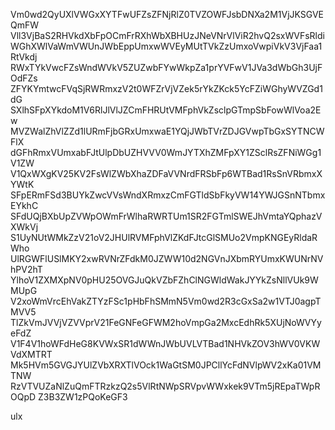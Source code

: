 Vm0wd2QyUXlVWGxXYTFwUFZsZFNjRlZ0TVZOWFJsbDNXa2M1VjJKSGVEQmFW
Vll3VjBaS2RHVkdXbFpOCmFrRXhWbXBHUzJNeVNrVlViR2hvQ2sxWVFsRldi
WGhXWlVaWmVWUnJWbEppUmxwWVEyMUtTVkZzUmxoVwpiVkV3VjFaa1RtVkdj
RWxTYkVwcFZsWndWVkV5ZUZwbFYwWkpZa1prYVFwV1JVa3dWbGh3UjFOdFZs
ZFYKYmtwcFVqSjRWRmxzV2t0WFZrVjVZek5rYkZKck5YcFZiWGhyWVZGd1dG
SXlhSFpXYkdoM1V6RlJlVlJZCmFHRUtVMFphVkZsclpGTmpSbFowWlVoa2Ew
MVZWalZhVlZZd1lURmFjbGRxUmxwaE1YQjJWbTVrZDJGVwpTbGxSYTNCWFlX
dGFhRmxVUmxabFJtUlpDbUZHVVV0WmJYTXhZMFpXY1ZSclRsZFNiWGg1V1ZW
V1QxWXgKV25KV2FsWlZWbXhaZDFaVVNrdFRSbFp6WTBad1RsSnVRbmxXYWtK
SFpERmFSd3BUYkZwcVVsWndXRmxzCmFGTldSbFkyVW14YWJGSnNTbmxEYkhC
SFdUQjBXbUpZVWpOWmFrWlhaRWRTUm1SR2FGTmlSWEJhVmtaYQphazVXWkVj
S1UyNUtWMkZzV21oV2JHUlRVMFphVlZKdFJtcGlSMUo2VmpKNGEyRldaRWho
UlRGWFlUSlMKY2xwRVNrZFdkM0JZWW10d2NGVnJXbmRYUmxKWUNrNVhPV2hT
YlhoV1ZXMXpNV0pHU25OVGJuQkVZbFZhClNGWldWakJYYkZsNllVUk9WMUpG
V2xoWmVrcEhVakZTYzFSc1pHbFhSMmN5Vm0wd2R3cGxSa2w1VTJ0agpTMVV5
TlZkVmJVVjVZVVprV21FeGNFeGFWM2hoVmpGa2MxcEdhRk5XUjNoWVYyeFdZ
V1F4V1hoWFdHeG8KVWxSR1dWWnJWbUVLVTBad1NHVkZOV3hWV0VKWVdXMTRT
Mk5HVm5GVGJYUlZVbXRXTlVOck1WaGtSM0JPCllYcFdNVlpWV2xKa01VMTNW
RzVTVUZaNlZuQmFTRzkzQ2s5VlRtNWpSRVpvWWxkek9VTm5jREpaTWpROQpD
Z3B3ZW1zPQoKeGF3

ulx